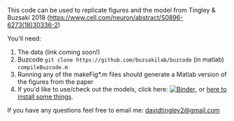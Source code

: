 This code can be used to replicate figures and the model from Tingley & Buzsaki 2018 (https://www.cell.com/neuron/abstract/S0896-6273(18)30336-2)

You'll need:

1) The data (link coming soon!)
2) Buzcode 
    `git clone https://github.com/buzsakilab/buzcode`
    (in matlab) `compileBuzcode.m`
3) Running any of the makeFig*.m files should generate a Matlab version of the figures from the paper
4) If you'd like to use/check out the models, click here: [![Binder](https://mybinder.org/badge.svg)](https://mybinder.org/v2/gh/DavidTingley/papers/master), or [here to install some things](https://github.com/DavidTingley/papers/tree/master/LS_phasecoding/modeling).






If you have any questions feel free to email me: davidtingley2@gmail.com
